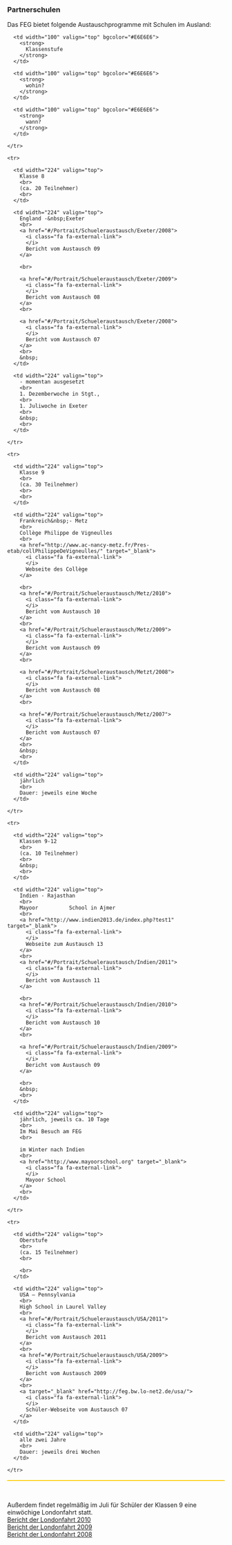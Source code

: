 ---
---

<h3>
  Partnerschulen
</h3>
<p>
  Das FEG bietet folgende Austauschprogramme mit Schulen im Ausland:
</p>

<table border="1" cellpadding="0" cellspacing="0" bordercolor="#FFCC00">
  
  <tbody>
    <tr>
      
      <td width="100" valign="top" bgcolor="#E6E6E6">
        <strong>
          Klassenstufe
        </strong>
      </td>
      
      <td width="100" valign="top" bgcolor="#E6E6E6">
        <strong>
          wohin?
        </strong>
      </td>
      
      <td width="100" valign="top" bgcolor="#E6E6E6">
        <strong>
          wann?
        </strong>
      </td>
      
    </tr>
    
    <tr>
      
      <td width="224" valign="top">
        Klasse 8
        <br>
        (ca. 20 Teilnehmer)
        <br>
      </td>
      
      <td width="224" valign="top">
        England -&nbsp;Exeter
        <br>
        <a href="#/Portrait/Schueleraustausch/Exeter/2008">
          <i class="fa fa-external-link">
          </i>
          Bericht vom Austausch 09
        </a>
        
        <br>
        
        <a href="#/Portrait/Schueleraustausch/Exeter/2009">
          <i class="fa fa-external-link">
          </i>
          Bericht vom Austausch 08
        </a>
        <br>
        
        <a href="#/Portrait/Schueleraustausch/Exeter/2008">
          <i class="fa fa-external-link">
          </i>
          Bericht vom Austausch 07
        </a>
        <br>
        &nbsp;
      </td>
      
      <td width="224" valign="top">
        - momentan ausgesetzt
        <br>
        1. Dezemberwoche in Stgt.,
        <br>
        1. Juliwoche in Exeter
        <br>
        &nbsp;
        <br>
      </td>
      
    </tr>
    
    <tr>
      
      <td width="224" valign="top">
        Klasse 9 
        <br>
        (ca. 30 Teilnehmer)
        <br>
        <br>
      </td>
      
      <td width="224" valign="top">
        Frankreich&nbsp;- Metz
        <br>
        Collège Philippe de Vigneulles
        <br>
        <a href="http://www.ac-nancy-metz.fr/Pres-etab/collPhilippeDeVigneulles/" target="_blank">
          <i class="fa fa-external-link">
          </i>
          Webseite des Collège
        </a>
        
        <br>
        <a href="#/Portrait/Schueleraustausch/Metz/2010">
          <i class="fa fa-external-link">
          </i>
          Bericht vom Austausch 10
        </a>
        <br>
        <a href="#/Portrait/Schueleraustausch/Metz/2009">
          <i class="fa fa-external-link">
          </i>
          Bericht vom Austausch 09
        </a>
        <br>
        
        <a href="#/Portrait/Schueleraustausch/Metzt/2008">
          <i class="fa fa-external-link">
          </i>
          Bericht vom Austausch 08
        </a>
        <br>
        
        <a href="#/Portrait/Schueleraustausch/Metz/2007">
          <i class="fa fa-external-link">
          </i>
          Bericht vom Austausch 07
        </a>
        <br>
        &nbsp;
        <br>
      </td>
      
      <td width="224" valign="top">
        jährlich
        <br>
        Dauer: jeweils eine Woche
      </td>
      
    </tr>
    
    <tr>
      
      <td width="224" valign="top">
        Klassen 9-12
        <br>
        (ca. 10 Teilnehmer)
        <br>
        &nbsp;
        <br>
      </td>
      
      <td width="224" valign="top">
        Indien - Rajasthan
        <br>
        Mayoor          School in Ajmer
        <br>
        <a href="http://www.indien2013.de/index.php?test1" target="_blank">
          <i class="fa fa-external-link">
          </i>
          Webseite zum Austausch 13
        </a>
        <br>
        <a href="#/Portrait/Schueleraustausch/Indien/2011">
          <i class="fa fa-external-link">
          </i>
          Bericht vom Austausch 11
        </a>
        
        <br>
        <a href="#/Portrait/Schueleraustausch/Indien/2010">
          <i class="fa fa-external-link">
          </i>
          Bericht vom Austausch 10
        </a>
        <br>
        
        <a href="#/Portrait/Schueleraustausch/Indien/2009">
          <i class="fa fa-external-link">
          </i>
          Bericht vom Austausch 09
        </a>
        
        <br>
        &nbsp;          
        <br>
      </td>
      
      <td width="224" valign="top">
        jährlich, jeweils ca. 10 Tage 
        <br>
        Im Mai Besuch am FEG
        <br>
        
        im Winter nach Indien
        <br>
        <a href="http://www.mayoorschool.org" target="_blank">
          <i class="fa fa-external-link">
          </i>
          Mayoor School
        </a>
        <br>
      </td>
      
    </tr>
    
    <tr>
      
      <td width="224" valign="top">
        Oberstufe
        <br>
        (ca. 15 Teilnehmer)
        <br>
        
        <br>
      </td>
      
      <td width="224" valign="top">
        USA – Pennsylvania
        <br>
        High School in Laurel Valley
        <br>
        <a href="#/Portrait/Schueleraustausch/USA/2011">
          <i class="fa fa-external-link">
          </i>
          Bericht vom Austausch 2011
        </a>
        <br>
        <a href="#/Portrait/Schueleraustausch/USA/2009">
          <i class="fa fa-external-link">
          </i>
          Bericht vom Austausch 2009
        </a>
        <br>
        <a target="_blank" href="http://feg.bw.lo-net2.de/usa/">
          <i class="fa fa-external-link">
          </i>
          Schüler-Webseite vom Austausch 07
        </a>
      </td>
      
      <td width="224" valign="top">
        alle zwei Jahre
        <br>
        Dauer: jeweils drei Wochen
      </td>
      
    </tr>
    
  </tbody>
</table>
<br>

<p>
  Außerdem findet regelmäßig im Juli für Schüler der Klassen 9 eine einwöchige Londonfahrt statt.
  <br>
  <a href="#/Portrait/London/2010">
    <i class="fa fa-external-link">
    </i>
    Bericht der Londonfahrt 2010
  </a>
  <br>
  <a href="#/Portrait/London/2009">
    <i class="fa fa-external-link">
    </i>
    Bericht der Londonfahrt 2009
  </a>
  <br>
  <a href="#/Portrait/London/2008">
    <i class="fa fa-external-link">
    </i>
    Bericht der Londonfahrt 2008
  </a>
</p>
